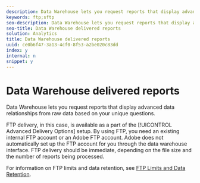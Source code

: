 ```yaml
---
description: Data Warehouse lets you request reports that display advanced data relationships from raw data based on your unique questions.
keywords: ftp;sftp
seo-description: Data Warehouse lets you request reports that display advanced data relationships from raw data based on your unique questions.
seo-title: Data Warehouse delivered reports
solution: Analytics
title: Data Warehouse delivered reports
uuid: ce0b6f47-3a13-4cf0-8f53-a2be020c83dd
index: y
internal: n
snippet: y
---
```


# Data Warehouse delivered reports

Data Warehouse lets you request reports that display advanced data relationships from raw data based on your unique questions.

FTP delivery, in this case, is available as a part of the [!UICONTROL Advanced Delivery Options] setup. By using FTP, you need an existing internal FTP account or an Adobe FTP account. Adobe does not automatically set up the FTP account for you through the data warehouse interface. FTP delivery should be immediate, depending on the file size and the number of reports being processed.

For information on FTP limits and data retention, see [FTP Limits and Data Retention](../../ftp_and_sftp_bucket/ftp_limits.md#concept_8CAA1D8F27B3411AB902520AD6C9A70E). 

